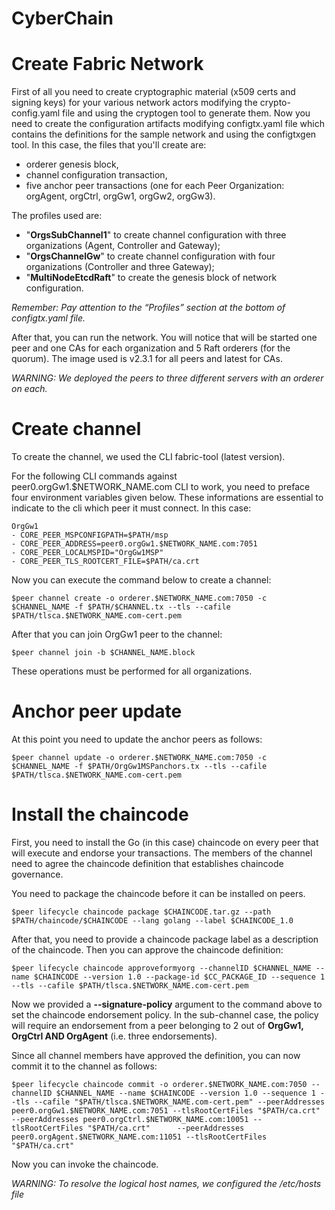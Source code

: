 # CyberChain

# Create Fabric Network
First of all you need to create cryptographic material (x509 certs and signing keys) for your various network actors modifying the crypto-config.yaml file and using the cryptogen tool to generate them.
Now you need to create the configuration artifacts modifying configtx.yaml file which contains the definitions for the sample network and using the configtxgen tool. In this case, the files that you'll create are: 
* orderer genesis block,
* channel configuration transaction,
* five anchor peer transactions (one for each Peer Organization: orgAgent, orgCtrl, orgGw1, orgGw2, orgGw3).

The profiles used are:
* "**OrgsSubChannel1**" to create channel configuration with three organizations (Agent, Controller and Gateway);
* "**OrgsChannelGw**" to create channel configuration with four organizations (Controller and three Gateway);
* "**MultiNodeEtcdRaft**" to create the genesis block of network configuration. 

*Remember: Pay attention to the “Profiles” section at the bottom of configtx.yaml file.*

After that, you can run the network. You will notice that will be started one peer and one CAs for each organization and 5 Raft orderers (for the quorum). The image used is v2.3.1 for all peers and latest for CAs.

*WARNING: We deployed the peers to three different servers with an orderer on each.*


# Create channel
To create the channel, we used the CLI fabric-tool (latest version).

For the following CLI commands against peer0.orgGw1.$NETWORK_NAME.com CLI to work, you need to preface four environment variables given below. These informations are essential to indicate to the cli which peer it must connect.
In this case:
```
OrgGw1
- CORE_PEER_MSPCONFIGPATH=$PATH/msp
- CORE_PEER_ADDRESS=peer0.orgGw1.$NETWORK_NAME.com:7051
- CORE_PEER_LOCALMSPID="OrgGw1MSP"
- CORE_PEER_TLS_ROOTCERT_FILE=$PATH/ca.crt
```

Now you can execute the command below to create a channel:
```
$peer channel create -o orderer.$NETWORK_NAME.com:7050 -c $CHANNEL_NAME -f $PATH/$CHANNEL.tx --tls --cafile $PATH/tlsca.$NETWORK_NAME.com-cert.pem
```

After that you can join OrgGw1 peer to the channel:
```
$peer channel join -b $CHANNEL_NAME.block
```

These operations must be performed for all organizations.


# Anchor peer update
At this point you need to update the anchor peers as follows:
```
$peer channel update -o orderer.$NETWORK_NAME.com:7050 -c $CHANNEL_NAME -f $PATH/OrgGw1MSPanchors.tx --tls --cafile $PATH/tlsca.$NETWORK_NAME.com-cert.pem
```

# Install the chaincode

First, you need to install the Go (in this case) chaincode on every peer that will execute and endorse your transactions.
The members of the channel need to agree the chaincode definition that establishes chaincode governance.

You need to package the chaincode before it can be installed on peers. 
```
$peer lifecycle chaincode package $CHAINCODE.tar.gz --path $PATH/chaincode/$CHAINCODE --lang golang --label $CHAINCODE_1.0
```

After that, you need to provide a chaincode package label as a description of the chaincode. Then you can approve the chaincode definition:
```
$peer lifecycle chaincode approveformyorg --channelID $CHANNEL_NAME --name $CHAINCODE --version 1.0 --package-id $CC_PACKAGE_ID --sequence 1 --tls --cafile $PATH/tlsca.$NETWORK_NAME.com-cert.pem
```

Now we provided a **--signature-policy** argument to the command above to set the chaincode endorsement policy. In the sub-channel case, the policy will require an endorsement from a peer belonging to 2 out of **OrgGw1, OrgCtrl AND OrgAgent** (i.e. three endorsements).

Since all channel members have approved the definition, you can now commit it to the channel as follows:
```
$peer lifecycle chaincode commit -o orderer.$NETWORK_NAME.com:7050 --channelID $CHANNEL_NAME --name $CHAINCODE --version 1.0 --sequence 1 --tls --cafile "$PATH/tlsca.$NETWORK_NAME.com-cert.pem" --peerAddresses peer0.orgGw1.$NETWORK_NAME.com:7051 --tlsRootCertFiles "$PATH/ca.crt" --peerAddresses peer0.orgCtrl.$NETWORK_NAME.com:10051 --tlsRootCertFiles "$PATH/ca.crt"      --peerAddresses peer0.orgAgent.$NETWORK_NAME.com:11051 --tlsRootCertFiles "$PATH/ca.crt"
```
Now you can invoke the chaincode.

*WARNING: To resolve the logical host names, we configured the /etc/hosts file*


